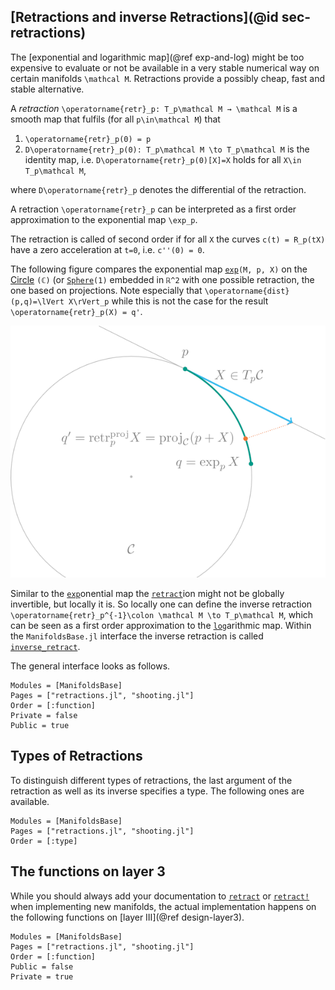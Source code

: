 ## [Retractions and inverse Retractions](@id sec-retractions)

The [exponential and logarithmic map](@ref exp-and-log) might be too expensive to evaluate or not be available in a very stable numerical way on certain manifolds ``\mathcal M``.
Retractions provide a possibly cheap, fast and stable alternative.

A _retraction_ ``\operatorname{retr}_p: T_p\mathcal M → \mathcal M`` is a smooth map that fulfils (for all ``p\in\mathcal M``) that

1. ``\operatorname{retr}_p(0) = p``
2. ``D\operatorname{retr}_p(0): T_p\mathcal M \to T_p\mathcal M`` is the identity map,
i.e. ``D\operatorname{retr}_p(0)[X]=X`` holds for all ``X\in T_p\mathcal M``,

where ``D\operatorname{retr}_p`` denotes the differential of the retraction.

A retraction ``\operatorname{retr}_p`` can be interpreted as a first order approximation to the exponential map ``\exp_p``.

The retraction is called of second order if for all ``X`` the curves ``c(t) = R_p(tX)``
have a zero acceleration at ``t=0``, i.e. ``c''(0) = 0``.

The following figure compares the exponential map [`exp`](@ref)`(M, p, X)` on the [Circle](https://juliamanifolds.github.io/Manifolds.jl/latest/manifolds/circle.html) `(ℂ)` (or [`Sphere`](https://juliamanifolds.github.io/Manifolds.jl/latest/manifolds/sphere.html)`(1)` embedded in ``ℝ^2`` with one possible retraction, the one based on projections.
Note especially that ``\operatorname{dist}(p,q)=\lVert X\rVert_p`` while this is not the case for the result ``\operatorname{retr}_p(X) = q'``.

![A comparison of the exponential map and a retraction on the Circle.](assets/images/retraction_illustration_600.png)

Similar to the [`exp`](@ref)onential map the [`retract`](@ref)ion might not be globally invertible, but locally it is.
So locally one can define the inverse retraction ``\operatorname{retr}_p^{-1}\colon \mathcal M \to T_p\mathcal M``, which
can be seen as a first order approximation to the [`log`](@ref)arithmic map. Within the `ManifoldsBase.jl` interface the inverse retraction is called [`inverse_retract`](@ref).

The general interface looks as follows.

```@autodocs
Modules = [ManifoldsBase]
Pages = ["retractions.jl", "shooting.jl"]
Order = [:function]
Private = false
Public = true
```

## Types of Retractions

To distinguish different types of retractions, the last argument of the retraction as well as its inverse
specifies a type. The following ones are available.

```@autodocs
Modules = [ManifoldsBase]
Pages = ["retractions.jl", "shooting.jl"]
Order = [:type]
```

## The functions on layer 3

While you should always add your documentation to [`retract`](@ref) or [`retract!`](@ref) when implementing new manifolds, the actual implementation happens on the following functions on [layer III](@ref design-layer3).

```@autodocs
Modules = [ManifoldsBase]
Pages = ["retractions.jl", "shooting.jl"]
Order = [:function]
Public = false
Private = true
```
